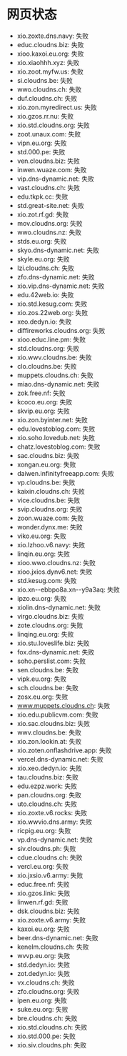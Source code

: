 # 网页状态
- xio.zoxte.dns.navy: 失败
- educ.cloudns.biz: 失败
- xioo.kaxoi.eu.org: 失败
- xio.xiaohhh.xyz: 失败
- xio.zoot.myfw.us: 失败
- si.cloudns.be: 失败
- wwo.cloudns.ch: 失败
- duf.cloudns.ch: 失败
- xio.zon.myredirect.us: 失败
- xio.gzos.rr.nu: 失败
- xio.std.cloudns.org: 失败
- zoot.unaux.com: 失败
- vipn.eu.org: 失败
- std.000.pe: 失败
- ven.cloudns.biz: 失败
- inwen.wuaze.com: 失败
- vip.dns-dynamic.net: 失败
- vast.cloudns.ch: 失败
- edu.tkpk.cc: 失败
- std.great-site.net: 失败
- xio.zot.rf.gd: 失败
- mov.cloudns.org: 失败
- wwo.cloudns.nz: 失败
- stds.eu.org: 失败
- skyo.dns-dynamic.net: 失败
- skyle.eu.org: 失败
- lzi.cloudns.ch: 失败
- zfo.dns-dynamic.net: 失败
- xio.vip.dns-dynamic.net: 失败
- edu.42web.io: 失败
- xio.std.kesug.com: 失败
- xio.zos.22web.org: 失败
- xeo.dedyn.io: 失败
- diffireworks.cloudns.org: 失败
- xioo.educ.line.pm: 失败
- std.cloudns.org: 失败
- xio.wwv.cloudns.be: 失败
- clo.cloudns.be: 失败
- muppets.cloudns.ch: 失败
- miao.dns-dynamic.net: 失败
- zok.free.nf: 失败
- kcoco.eu.org: 失败
- skvip.eu.org: 失败
- xio.zon.byinter.net: 失败
- edu.lovestoblog.com: 失败
- xio.soho.lovedub.net: 失败
- chatz.lovestoblog.com: 失败
- sac.cloudns.biz: 失败
- xongan.eu.org: 失败
- daiwen.infinityfreeapp.com: 失败
- vp.cloudns.be: 失败
- kaixin.cloudns.ch: 失败
- vice.cloudns.be: 失败
- svip.cloudns.org: 失败
- zoon.wuaze.com: 失败
- wonder.dynx.me: 失败
- viko.eu.org: 失败
- xio.lzhoo.v6.navy: 失败
- linqin.eu.org: 失败
- xioo.wwo.cloudns.nz: 失败
- xioo.jxios.dynv6.net: 失败
- std.kesug.com: 失败
- xio.xn--ebbpo8a.xn--y9a3aq: 失败
- ipzo.eu.org: 失败
- xiolin.dns-dynamic.net: 失败
- virgo.cloudns.biz: 失败
- zote.cloudns.org: 失败
- linqing.eu.org: 失败
- xio.stu.loveslife.biz: 失败
- fox.dns-dynamic.net: 失败
- soho.perslist.com: 失败
- sen.cloudns.be: 失败
- vipk.eu.org: 失败
- sch.cloudns.be: 失败
- zosx.eu.org: 失败
- www.muppets.cloudns.ch: 失败
- xio.edu.publicvm.com: 失败
- xio.sac.cloudns.biz: 失败
- wwv.cloudns.be: 失败
- xio.zon.lookin.at: 失败
- xio.zoten.onflashdrive.app: 失败
- vercel.dns-dynamic.net: 失败
- xio.xeo.dedyn.io: 失败
- tau.cloudns.biz: 失败
- edu.ezpz.work: 失败
- pan.cloudns.org: 失败
- uto.cloudns.ch: 失败
- xio.zoxte.v6.rocks: 失败
- xio.wwvio.dns.army: 失败
- ricpig.eu.org: 失败
- vp.dns-dynamic.net: 失败
- siv.cloudns.ph: 失败
- cdue.cloudns.ch: 失败
- vercl.eu.org: 失败
- xio.jxsio.v6.army: 失败
- educ.free.nf: 失败
- xio.gzos.link: 失败
- linwen.rf.gd: 失败
- dsk.cloudns.biz: 失败
- xio.zoxte.v6.army: 失败
- kaxoi.eu.org: 失败
- beer.dns-dynamic.net: 失败
- kenelm.cloudns.ch: 失败
- wvvp.eu.org: 失败
- std.dedyn.io: 失败
- zot.dedyn.io: 失败
- vx.cloudns.ch: 失败
- zfo.cloudns.org: 失败
- ipen.eu.org: 失败
- suke.eu.org: 失败
- bre.cloudns.ch: 失败
- xio.std.cloudns.ch: 失败
- xio.std.000.pe: 失败
- xio.siv.cloudns.ph: 失败
